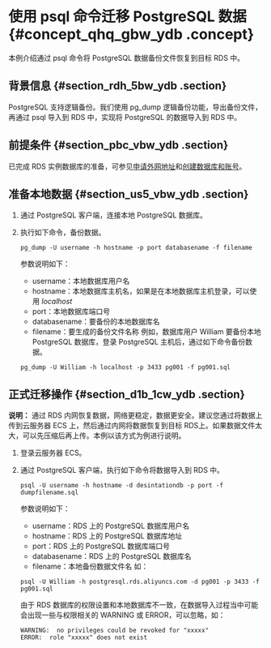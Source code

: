 # 使用 psql 命令迁移 PostgreSQL 数据 {#concept_qhq_gbw_ydb .concept}

本例介绍通过 psql 命令将 PostgreSQL 数据备份文件恢复到目标 RDS 中。

## 背景信息 {#section_rdh_5bw_ydb .section}

PostgreSQL 支持逻辑备份。我们使用 pg\_dump 逻辑备份功能，导出备份文件，再通过 psql 导入到 RDS 中，实现将 PostgreSQL 的数据导入到 RDS 中。

## 前提条件 {#section_pbc_vbw_ydb .section}

已完成 RDS 实例数据库的准备，可参见[申请外网地址](https://www.alibabacloud.com/help/zh/doc-detail/97738.htm)和[创建数据库和账号](../../../../intl.zh-CN/快速入门PostgreSQL版/初始化配置/创建数据库和账号.md#)。

## 准备本地数据 {#section_us5_vbw_ydb .section}

1.  通过 PostgreSQL 客户端，连接本地 PostgreSQL 数据库。
2.  执行如下命令，备份数据。

    ```
    pg_dump -U username -h hostname -p port databasename -f filename
    ```

    参数说明如下：

    -   username：本地数据库用户名
    -   hostname：本地数据库主机名，如果是在本地数据库主机登录，可以使用 *localhost*
    -   port：本地数据库端口号
    -   databasename：要备份的本地数据库名
    -   filename：要生成的备份文件名称
    例如，数据库用户 William 要备份本地 PostgreSQL 数据库，登录 PostgreSQL 主机后，通过如下命令备份数据。

    ```
    pg_dump -U William -h localhost -p 3433 pg001 -f pg001.sql
    ```


## 正式迁移操作 {#section_d1b_1cw_ydb .section}

**说明：** 通过 RDS 内网恢复数据，网络更稳定，数据更安全。建议您通过将数据上传到云服务器 ECS 上，然后通过内网将数据恢复到目标 RDS上。如果数据文件太大，可以先压缩后再上传。本例以该方式为例进行说明。

1.  登录云服务器 ECS。
2.  通过 PostgreSQL 客户端，执行如下命令将数据导入到 RDS 中。

    ```
    psql -U username -h hostname -d desintationdb -p port -f dumpfilename.sql
    ```

    参数说明如下：

    -   username：RDS 上的 PostgreSQL 数据库用户名
    -   hostname：RDS 上的 PostgreSQL 数据库地址
    -   port：RDS 上的 PostgreSQL 数据库端口号
    -   databasename：RDS 上的 PostgreSQL 数据库名
    -   filename：本地备份数据文件名
    如：

    ```
    psql -U William -h postgresql.rds.aliyuncs.com -d pg001 -p 3433 -f pg001.sql
    ```

    由于 RDS 数据库的权限设置和本地数据库不一致，在数据导入过程当中可能会出现一些与权限相关的 WARNING 或 ERROR，可以忽略，如：

    ```
    WARNING:  no privileges could be revoked for "xxxxx"
    ERROR:  role "xxxxx" does not exist
    ```


